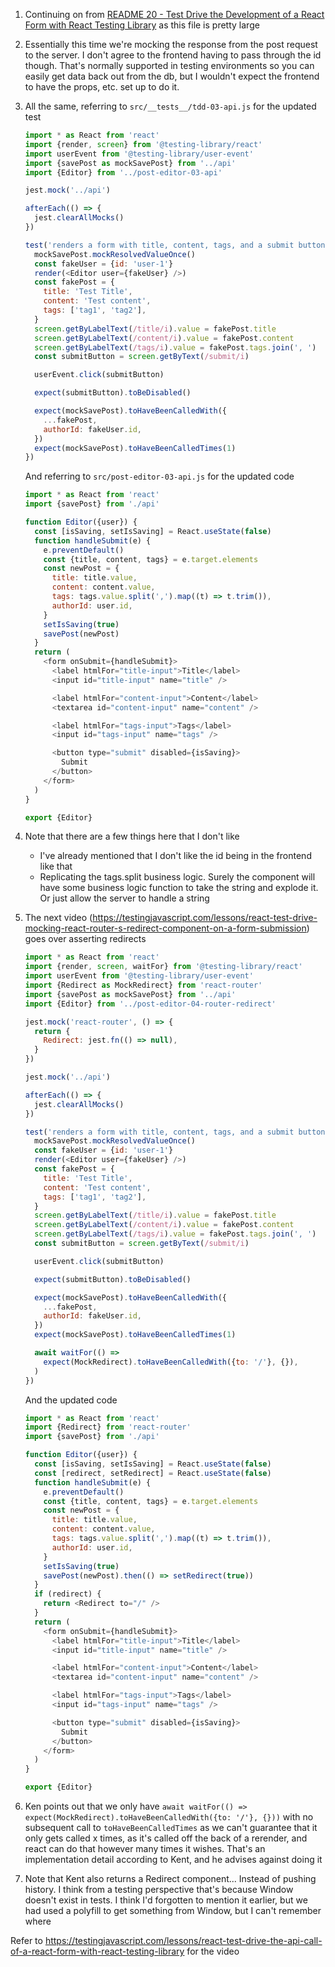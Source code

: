 1. Continuing on from
   [README 20 - Test Drive the Development of a React Form with React Testing Library](README-20-tdd-test-drive-the-development-of-a-react-form-with-react-testing-library.md)
   as this file is pretty large
1. Essentially this time we're mocking the response from the post request to the
   server. I don't agree to the frontend having to pass through the id though.
   That's normally supported in testing environments so you can easily get data
   back out from the db, but I wouldn't expect the frontend to have the props,
   etc. set up to do it.
1. All the same, referring to `src/__tests__/tdd-03-api.js` for the updated test

   ```js
   import * as React from 'react'
   import {render, screen} from '@testing-library/react'
   import userEvent from '@testing-library/user-event'
   import {savePost as mockSavePost} from '../api'
   import {Editor} from '../post-editor-03-api'

   jest.mock('../api')

   afterEach(() => {
     jest.clearAllMocks()
   })

   test('renders a form with title, content, tags, and a submit button', () => {
     mockSavePost.mockResolvedValueOnce()
     const fakeUser = {id: 'user-1'}
     render(<Editor user={fakeUser} />)
     const fakePost = {
       title: 'Test Title',
       content: 'Test content',
       tags: ['tag1', 'tag2'],
     }
     screen.getByLabelText(/title/i).value = fakePost.title
     screen.getByLabelText(/content/i).value = fakePost.content
     screen.getByLabelText(/tags/i).value = fakePost.tags.join(', ')
     const submitButton = screen.getByText(/submit/i)

     userEvent.click(submitButton)

     expect(submitButton).toBeDisabled()

     expect(mockSavePost).toHaveBeenCalledWith({
       ...fakePost,
       authorId: fakeUser.id,
     })
     expect(mockSavePost).toHaveBeenCalledTimes(1)
   })
   ```

   And referring to `src/post-editor-03-api.js` for the updated code

   ```js
   import * as React from 'react'
   import {savePost} from './api'

   function Editor({user}) {
     const [isSaving, setIsSaving] = React.useState(false)
     function handleSubmit(e) {
       e.preventDefault()
       const {title, content, tags} = e.target.elements
       const newPost = {
         title: title.value,
         content: content.value,
         tags: tags.value.split(',').map((t) => t.trim()),
         authorId: user.id,
       }
       setIsSaving(true)
       savePost(newPost)
     }
     return (
       <form onSubmit={handleSubmit}>
         <label htmlFor="title-input">Title</label>
         <input id="title-input" name="title" />

         <label htmlFor="content-input">Content</label>
         <textarea id="content-input" name="content" />

         <label htmlFor="tags-input">Tags</label>
         <input id="tags-input" name="tags" />

         <button type="submit" disabled={isSaving}>
           Submit
         </button>
       </form>
     )
   }

   export {Editor}
   ```

1. Note that there are a few things here that I don't like
   - I've already mentioned that I don't like the id being in the frontend like
     that
   - Replicating the tags.split business logic. Surely the component will have
     some business logic function to take the string and explode it. Or just
     allow the server to handle a string
1. The next video
   (https://testingjavascript.com/lessons/react-test-drive-mocking-react-router-s-redirect-component-on-a-form-submission)
   goes over asserting redirects

   ```js
   import * as React from 'react'
   import {render, screen, waitFor} from '@testing-library/react'
   import userEvent from '@testing-library/user-event'
   import {Redirect as MockRedirect} from 'react-router'
   import {savePost as mockSavePost} from '../api'
   import {Editor} from '../post-editor-04-router-redirect'

   jest.mock('react-router', () => {
     return {
       Redirect: jest.fn(() => null),
     }
   })

   jest.mock('../api')

   afterEach(() => {
     jest.clearAllMocks()
   })

   test('renders a form with title, content, tags, and a submit button', async () => {
     mockSavePost.mockResolvedValueOnce()
     const fakeUser = {id: 'user-1'}
     render(<Editor user={fakeUser} />)
     const fakePost = {
       title: 'Test Title',
       content: 'Test content',
       tags: ['tag1', 'tag2'],
     }
     screen.getByLabelText(/title/i).value = fakePost.title
     screen.getByLabelText(/content/i).value = fakePost.content
     screen.getByLabelText(/tags/i).value = fakePost.tags.join(', ')
     const submitButton = screen.getByText(/submit/i)

     userEvent.click(submitButton)

     expect(submitButton).toBeDisabled()

     expect(mockSavePost).toHaveBeenCalledWith({
       ...fakePost,
       authorId: fakeUser.id,
     })
     expect(mockSavePost).toHaveBeenCalledTimes(1)

     await waitFor(() =>
       expect(MockRedirect).toHaveBeenCalledWith({to: '/'}, {}),
     )
   })
   ```

   And the updated code

   ```js
   import * as React from 'react'
   import {Redirect} from 'react-router'
   import {savePost} from './api'

   function Editor({user}) {
     const [isSaving, setIsSaving] = React.useState(false)
     const [redirect, setRedirect] = React.useState(false)
     function handleSubmit(e) {
       e.preventDefault()
       const {title, content, tags} = e.target.elements
       const newPost = {
         title: title.value,
         content: content.value,
         tags: tags.value.split(',').map((t) => t.trim()),
         authorId: user.id,
       }
       setIsSaving(true)
       savePost(newPost).then(() => setRedirect(true))
     }
     if (redirect) {
       return <Redirect to="/" />
     }
     return (
       <form onSubmit={handleSubmit}>
         <label htmlFor="title-input">Title</label>
         <input id="title-input" name="title" />

         <label htmlFor="content-input">Content</label>
         <textarea id="content-input" name="content" />

         <label htmlFor="tags-input">Tags</label>
         <input id="tags-input" name="tags" />

         <button type="submit" disabled={isSaving}>
           Submit
         </button>
       </form>
     )
   }

   export {Editor}
   ```

1. Ken points out that we only have
   `await waitFor(() => expect(MockRedirect).toHaveBeenCalledWith({to: '/'}, {}))`
   with no subsequent call to `toHaveBeenCalledTimes` as we can't guarantee that
   it only gets called x times, as it's called off the back of a rerender, and
   react can do that however many times it wishes. That's an implementation
   detail according to Kent, and he advises against doing it
1. Note that Kent also returns a Redirect component... Instead of pushing
   history. I think from a testing perspective that's because Window doesn't
   exist in tests. I think I'd forgotten to mention it earlier, but we had used
   a polyfill to get something from Window, but I can't remember where

Refer to
https://testingjavascript.com/lessons/react-test-drive-the-api-call-of-a-react-form-with-react-testing-library
for the video
